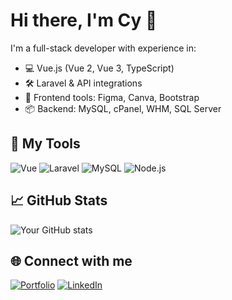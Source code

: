 # Hi there, I'm Cy 👋

I'm a full-stack developer with experience in:

- 💻 Vue.js (Vue 2, Vue 3, TypeScript)
- 🛠️ Laravel & API integrations
- 🎨 Frontend tools: Figma, Canva, Bootstrap
- 📦 Backend: MySQL, cPanel, WHM, SQL Server

## 🔧 My Tools
![Vue](https://img.shields.io/badge/-Vue.js-4FC08D?logo=vue.js&logoColor=white)
![Laravel](https://img.shields.io/badge/-Laravel-FF2D20?logo=laravel&logoColor=white)
![MySQL](https://img.shields.io/badge/-MySQL-4479A1?logo=mysql&logoColor=white)
![Node.js](https://img.shields.io/badge/-Node.js-339933?logo=node.js&logoColor=white)

## 📈 GitHub Stats
![Your GitHub stats](https://github-readme-stats.vercel.app/api?username=cy-m&show_icons=true&theme=tokyonight)

## 🌐 Connect with me
[![Portfolio](https://img.shields.io/badge/-My%20Website-000?style=for-the-badge&logo=web&logoColor=white)](https://your-website.com)
[![LinkedIn](https://img.shields.io/badge/-LinkedIn-blue?logo=linkedin&style=for-the-badge)](https://linkedin.com/in/yourprofile)
